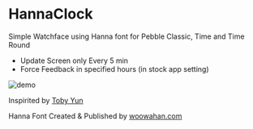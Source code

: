 # HannaClock

Simple Watchface using Hanna font for Pebble Classic, Time and Time Round

- Update Screen only Every 5 min
- Force Feedback in specified hours (in stock app setting)

![demo](https://pbs.twimg.com/media/CW9xNdfUkAELc6T.jpg:large)

Inspirited by [Toby Yun](http://tobyyun.com/wooclock/)

Hanna Font Created & Published by [woowahan.com](http://www.woowahan.com/?page_id=3985)